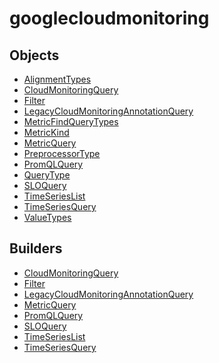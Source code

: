 # <span class="badge package-variant-dataquery"></span> googlecloudmonitoring

## Objects

 * <span class="badge object-type-enum"></span> [AlignmentTypes](./object-AlignmentTypes.md)
 * <span class="badge object-type-class"></span> [CloudMonitoringQuery](./object-CloudMonitoringQuery.md)
 * <span class="badge object-type-class"></span> [Filter](./object-Filter.md)
 * <span class="badge object-type-class"></span> [LegacyCloudMonitoringAnnotationQuery](./object-LegacyCloudMonitoringAnnotationQuery.md)
 * <span class="badge object-type-enum"></span> [MetricFindQueryTypes](./object-MetricFindQueryTypes.md)
 * <span class="badge object-type-enum"></span> [MetricKind](./object-MetricKind.md)
 * <span class="badge object-type-class"></span> [MetricQuery](./object-MetricQuery.md)
 * <span class="badge object-type-enum"></span> [PreprocessorType](./object-PreprocessorType.md)
 * <span class="badge object-type-class"></span> [PromQLQuery](./object-PromQLQuery.md)
 * <span class="badge object-type-enum"></span> [QueryType](./object-QueryType.md)
 * <span class="badge object-type-class"></span> [SLOQuery](./object-SLOQuery.md)
 * <span class="badge object-type-class"></span> [TimeSeriesList](./object-TimeSeriesList.md)
 * <span class="badge object-type-class"></span> [TimeSeriesQuery](./object-TimeSeriesQuery.md)
 * <span class="badge object-type-enum"></span> [ValueTypes](./object-ValueTypes.md)
## Builders

 * <span class="badge builder"></span> [CloudMonitoringQuery](./builder-CloudMonitoringQuery.md)
 * <span class="badge builder"></span> [Filter](./builder-Filter.md)
 * <span class="badge builder"></span> [LegacyCloudMonitoringAnnotationQuery](./builder-LegacyCloudMonitoringAnnotationQuery.md)
 * <span class="badge builder"></span> [MetricQuery](./builder-MetricQuery.md)
 * <span class="badge builder"></span> [PromQLQuery](./builder-PromQLQuery.md)
 * <span class="badge builder"></span> [SLOQuery](./builder-SLOQuery.md)
 * <span class="badge builder"></span> [TimeSeriesList](./builder-TimeSeriesList.md)
 * <span class="badge builder"></span> [TimeSeriesQuery](./builder-TimeSeriesQuery.md)
